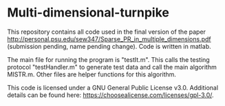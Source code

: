 # Multi-dimensional-turnpike
This repository contains all code used in the final version of the paper http://personal.psu.edu/sew347/Sparse_PR_in_multiple_dimensions.pdf (submission pending, name pending change). Code is written in matlab.

The main file for running the program is "testIt.m". This calls the testing protocol "testHandler.m" to generate test data and call the main algorithm MISTR.m. Other files are helper functions for this algorithm.

This code is licensed under a GNU General Public License v3.0. Additional details can be found here: https://choosealicense.com/licenses/gpl-3.0/.
